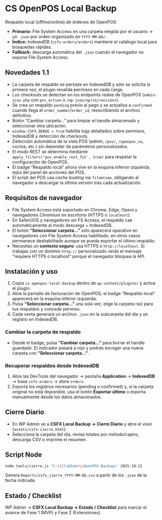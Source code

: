 # CS OpenPOS Local Backup

Respaldo local (offline/online) de órdenes de OpenPOS:
- **Primario:** File System Access en una carpeta elegida por el usuario → un `.json` por orden organizado en `YYYY-MM-DD/`.
- **Índice:** IndexedDB (`csfx-orders/orders`) mantiene el catálogo local para búsquedas rápidas.
- **Fallback:** descarga automática del `.json` cuando el navegador no expone File System Access.

## Novedades 1.1
- La carpeta de respaldo se persiste en IndexedDB y sólo se solicita la primera vez; el plugin revalida permisos en cada carga.
- Los checkouts se detectan en los endpoints reales de OpenPOS (`admin-ajax.php` con `pos_action` o `/wp-json/op/v1/<acción>`).
- Se crea un respaldo `pending` previo al pago y se actualiza a `confirmed` cuando llega el `order_number`/`order_id`, reescribiendo el archivo definitivo.
- Botón “Cambiar carpeta…” para limpiar el handle almacenado y seleccionar otra ubicación.
- `window.CSFX_DEBUG = true` habilita logs detallados sobre permisos, IndexedDB y detección de checkouts.
- Detección automática de la vista POS (admin, `/pos/`, `/openpos_sw`, cocina, etc.) sin depender de parámetros personalizados.
- El modo REST se determina mediante `apply_filters('pos_enable_rest_ful', true)` para respetar la configuración de OpenPOS.
- El badge “Respaldo local” ahora vive en la esquina inferior izquierda, lejos del panel de acciones del POS.
- El script del POS usa *cache busting* vía `filemtime`, obligando al navegador a descargar la última versión tras cada actualización.

## Requisitos de navegador
- File System Access está soportado en Chrome, Edge, Opera y navegadores Chromium en escritorio (HTTPS o `localhost`).
- En Safari/iOS y navegadores sin FS Access, el respaldo cae automáticamente al modo descarga + IndexedDB.
- El botón **“Seleccionar carpeta…”** sólo aparecerá operativo en navegadores con File System Access habilitado; en otros casos permanece deshabilitado aunque se pueda exportar el último respaldo.
- Necesitas un **contexto seguro**: usa HTTPS o `http://localhost`. Si trabajas con un dominio `http://` personalizado verás el mensaje “requiere HTTPS o localhost” porque el navegador bloquea la API.

## Instalación y uso
1. Copia `cs-openpos-local-backup` dentro de `wp-content/plugins/` y activa el plugin.
2. Abre la pantalla de facturación de OpenPOS; el badge “Respaldo local” aparecerá en la esquina inferior izquierda.
3. Pulsa **“Seleccionar carpeta…”** una sola vez, elige la carpeta raíz para tus respaldos y concede permiso.
4. Cada venta generará un archivo `.json` en la subcarpeta del día y un registro en IndexedDB.

### Cambiar la carpeta de respaldo
- Desde el badge, pulsa **“Cambiar carpeta…”** para borrar el handle guardado. El indicador pasará a rojo y podrás escoger una nueva carpeta con **“Seleccionar carpeta…”**.

### Recuperar respaldos desde IndexedDB
1. Abre las DevTools del navegador → pestaña **Application** → **IndexedDB** → base `csfx-orders` → store `orders`.
2. Exporta los registros necesarios (pending o confirmed) y, si la carpeta original no está disponible, usa el botón **Exportar último** o exporta manualmente desde los datos almacenados.

## Cierre Diario
- En WP Admin ve a **CSFX Local Backup → Cierre Diario** y abre el visor (`assets/csfx-cierre.html`).
- Selecciona la carpeta del día, revisa totales por método/cajero, descarga CSV o imprime el resumen.

## Script Node
```bash
node tools/cierre.js "C:\\ClubSams\\OpenPOS-Backups" 2025-10-22
```
Genera `Reports/csfx_cierre_YYYY-MM-DD.csv` a partir de los `.json` de la fecha indicada.

## Estado / Checklist
WP Admin → **CSFX Local Backup → Estado / Checklist** para marcar el avance de Fase 1 (MVP) y Fase 2 (Extensiones).
